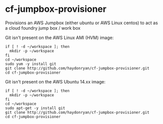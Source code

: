 cf-jumpbox-provisioner
======================

Provisions an AWS Jumpbox (either ubuntu or AWS Linux centos) to act as a cloud foundry jump box / work box

Git isn't present on the AWS Linux AMI (HVM) image:

```
if [ ! -d ~/workspace ]; then
  mkdir -p ~/workspace
fi
cd ~/workspace
sudo yum -y install git
git clone http://github.com/haydonryan/cf-jumpbox-provisioner.git
cd cf-jumpbox-provisioner
```

Git isn't present on the AWS Ubuntu 14.xx image:
```
if [ ! -d ~/workspace ]; then
  mkdir -p ~/workspace
fi
cd ~/workspace
sudo apt-get -y install git
git clone http://github.com/haydonryan/cf-jumpbox-provisioner.git
cd cf-jumpbox-provisioner
```
